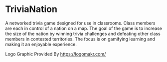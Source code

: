 # TriviaNation

A  networked   trivia   game   designed   for   use   in   classrooms.   Class
members are each in control of a nation on a map. The goal of the game is to increase
the size of the nation by winning trivia challenges and defeating other class members
in   contested   territories.   The   focus   is   on   gamifying   learning   and   making   it   an
enjoyable experience. 

Logo Graphic Provided By https://logomakr.com/
